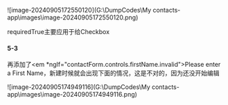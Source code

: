 ![image-20240905172550120](G:\DumpCodes\My contacts-app\images\image-20240905172550120.png)

requiredTrue主要应用于给Checkbox

#### 5-3

再添加了<em *ngIf="contactForm.controls.firstName.invalid">Please enter a First Name</em>，新建时候就会出现下面的情况，这是不对的，因为还没开始编辑

![image-20240905174949116](G:\DumpCodes\My contacts-app\images\image-20240905174949116.png)
